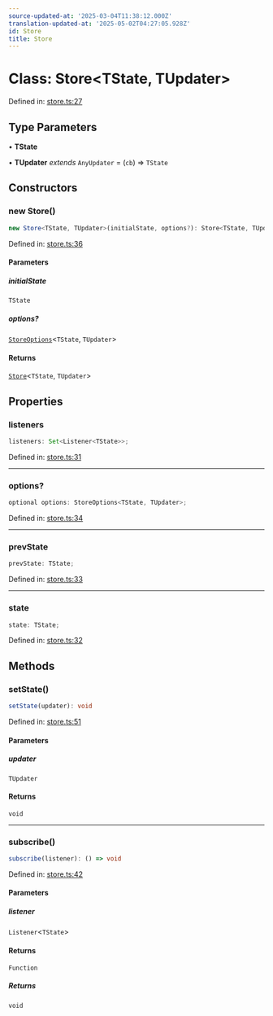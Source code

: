 ```yaml
---
source-updated-at: '2025-03-04T11:38:12.000Z'
translation-updated-at: '2025-05-02T04:27:05.928Z'
id: Store
title: Store
---
```


<!-- DO NOT EDIT: this page is autogenerated from the type comments -->

# Class: Store\<TState, TUpdater\>

Defined in: [store.ts:27](https://github.com/TanStack/store/blob/main/packages/store/src/store.ts#L27)

## Type Parameters

• **TState**

• **TUpdater** *extends* `AnyUpdater` = (`cb`) => `TState`

## Constructors

### new Store()

```ts
new Store<TState, TUpdater>(initialState, options?): Store<TState, TUpdater>
```

Defined in: [store.ts:36](https://github.com/TanStack/store/blob/main/packages/store/src/store.ts#L36)

#### Parameters

##### initialState

`TState`

##### options?

[`StoreOptions`](../interfaces/storeoptions.md)\<`TState`, `TUpdater`\>

#### Returns

[`Store`](store.md)\<`TState`, `TUpdater`\>

## Properties

### listeners

```ts
listeners: Set<Listener<TState>>;
```

Defined in: [store.ts:31](https://github.com/TanStack/store/blob/main/packages/store/src/store.ts#L31)

***

### options?

```ts
optional options: StoreOptions<TState, TUpdater>;
```

Defined in: [store.ts:34](https://github.com/TanStack/store/blob/main/packages/store/src/store.ts#L34)

***

### prevState

```ts
prevState: TState;
```

Defined in: [store.ts:33](https://github.com/TanStack/store/blob/main/packages/store/src/store.ts#L33)

***

### state

```ts
state: TState;
```

Defined in: [store.ts:32](https://github.com/TanStack/store/blob/main/packages/store/src/store.ts#L32)

## Methods

### setState()

```ts
setState(updater): void
```

Defined in: [store.ts:51](https://github.com/TanStack/store/blob/main/packages/store/src/store.ts#L51)

#### Parameters

##### updater

`TUpdater`

#### Returns

`void`

***

### subscribe()

```ts
subscribe(listener): () => void
```

Defined in: [store.ts:42](https://github.com/TanStack/store/blob/main/packages/store/src/store.ts#L42)

#### Parameters

##### listener

`Listener`\<`TState`\>

#### Returns

`Function`

##### Returns

`void`
